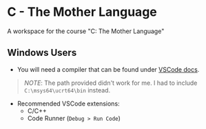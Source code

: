 # C - The Mother Language

A workspace for the course "C: The Mother Language"

## Windows Users

- You will need a compiler that can be found under [VSCode docs](https://code.visualstudio.com/docs/cpp/config-mingw).

> _NOTE_: The path provided didn't work for me. I had to include `C:\msys64\ucrt64\bin` instead.

- Recommended VSCode extensions:
  - C/C++
  - Code Runner (`Debug > Run Code`)
